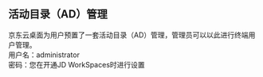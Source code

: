 ## 活动目录（AD）管理
京东云桌面为用户预置了一套活动目录（AD）管理，管理员可以以此进行终端用户管理。<br>
用户名：administrator<br>
密码：您在开通JD WorkSpaces时进行设置

